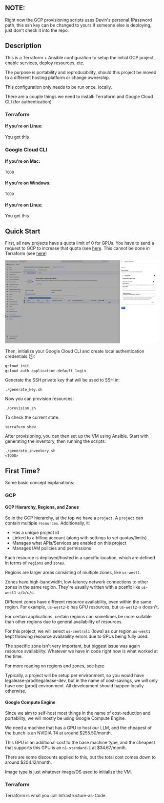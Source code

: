 ## NOTE: 

Right now the GCP provisioning scripts uses Devin's personal 1Password path, this ssh key can be changed to yours if someone else is deploying, just don't check it into the repo. 

## Description

This is a Terraform + Ansible configuration to setup the initial GCP project, enable services, deploy resources, etc.

The purpose is portability and reproducibility, should this project be moved to a different hosting platform or change ownership.

This configuration only needs to be run once, locally. 

There are a couple things we need to install: Terraform and Google Cloud CLI (for authentication)

### Terraform 

#### If you're on Linux: 

You got this

### Google Cloud CLI

#### If you're on Mac: 

```
TODO
```

#### If you're on Windows: 

```
TODO
```

#### If you're on Linux: 

You got this

## Quick Start 

First, all new projects have a quota limit of 0 for GPUs. You have to send a request to GCP to increase that quota (see [here](https://stackoverflow.com/questions/53415180/gcp-error-quota-gpus-all-regions-exceeded-limit-0-0-globally). This cannot be done in Terraform (see [here](https://stackoverflow.com/questions/63598319/how-to-increase-quota-on-gcp-using-terraform-module))

![](assets/images/quota_increase.png)


Then, initialize your Google Cloud CLI and create local authentication credentials ([?](https://cloud.google.com/docs/authentication/set-up-adc-local-dev-environment)):

```
gcloud init
gcloud auth application-default login
```

Generate the SSH private key that will be used to SSH in: 
```
./generate_key.sh
```

Now you can provision resources:

```
./provision.sh
```

To check the current state:

```
terraform show
```

After provisioning, you can then set up the VM using Ansible. Start with generating the inventory, then running the scripts:

```
./generate_inventory.sh
<TODO>
```

## First Time? 

Some basic concept explanations: 

### GCP 

#### GCP Hierarchy, Regions, and Zones 

So in the GCP hierarchy, at the top we have a `project`. A `project` can contain multiple `resources`. Additionally, it:

- Has a unique project id
- Linked to a billing account (along with settings to set quotas/limits)
- Manages what APIs/Services are enabled on this project 
- Manages IAM policies and permissions

Each resource is deployed/hosted in a specific location, which are defined in terms of `regions` and `zones`. 

Regions are larger areas consisting of multiple zones, like `us-west1`. 

Zones have high-bandwidth, low-latency network connections to other zones in the same region. They're usually written with a postfix like `us-west1-a/b/c/d`.

Different zones have different resource availability, even within the same region. For example, `us-west2-b` has GPU resources, but `us-west2-a` doesn't.

For certain applications, certain regions can sometimes be more suitable than other regions due to general availability of resources. 

For this project, we will select `us-central1` (Iowa) as our region.`us-west1` kept throwing resource availability errors due to GPUs being fully used.

The specific zone isn't very important, but biggest issue was again resource availability. Whatever we have in code right now is what worked at the time.

For more reading on regions and zones, see [here](https://cloud.google.com/compute/docs/regions-zones)

Typically, a project will be setup per environment, so you would have legalease-prod/legalease-dev, but in the name of cost-savings, we will only have one (prod) environment. All development should happen locally otherwise.

#### Google Compute Engine 

Since we aim to self-host most things in the name of cost-reduction and portability, we will mostly be using Google Compute Engine. 

We need a machine that has a GPU to host our LLM, and the cheapest of the bunch is an NVIDIA T4 at around $255.50/month.

This GPU is an additional cost to the base machine type, and the cheapest that supports this GPU is an `n1-standard-1` at $34.67/month.

There are some discounts applied to this, but the total cost comes down to around $204.12/month.

Image type is just whatever image/OS used to initialize the VM. 


### Terraform

Terraform is what you call Infrastructure-as-Code. 
